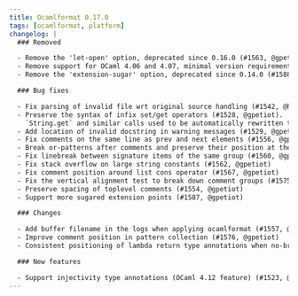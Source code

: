```yaml
---
title: Ocamlformat 0.17.0
tags: [ocamlformat, platform]
changelog: |
  ### Removed

  - Remove the 'let-open' option, deprecated since 0.16.0 (#1563, @gpetiot)
  - Remove support for OCaml 4.06 and 4.07, minimal version requirement bumped to OCaml 4.08 (#1549, @gpetiot)
  - Remove the 'extension-sugar' option, deprecated since 0.14.0 (#1588, @gpetiot)

  ### Bug fixes

  - Fix parsing of invalid file wrt original source handling (#1542, @hhugo)
  - Preserve the syntax of infix set/get operators (#1528, @gpetiot).
    `String.get` and similar calls used to be automatically rewritten to their corresponding infix form `.()`, that was incorrect when using the `-unsafe` compilation flag. Now the concrete syntax of these calls is preserved.
  - Add location of invalid docstring in warning messages (#1529, @gpetiot)
  - Fix comments on the same line as prev and next elements (#1556, @gpetiot)
  - Break or-patterns after comments and preserve their position at the end of line (#1555, @gpetiot)
  - Fix linebreak between signature items of the same group (#1560, @gpetiot)
  - Fix stack overflow on large string constants (#1562, @gpetiot)
  - Fix comment position around list cons operator (#1567, @gpetiot)
  - Fix the vertical alignment test to break down comment groups (#1575, @gpetiot)
  - Preserve spacing of toplevel comments (#1554, @gpetiot)
  - Support more sugared extension points (#1587, @gpetiot)

  ### Changes

  - Add buffer filename in the logs when applying ocamlformat (#1557, @dannywillems)
  - Improve comment position in pattern collection (#1576, @gpetiot)
  - Consistent positioning of lambda return type annotations when no-break-infix-before-func and pre/post extensions (#1581, @gpetiot)

  ### New features

  - Support injectivity type annotations (OCaml 4.12 feature) (#1523, @gpetiot)
---
```


